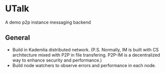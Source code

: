 # UTalk
A demo p2p instance messaging backend
## General
- Build in Kademlia distributed network. (P.S. Normally, IM is built with CS architecture mixed with P2P in file transfering. P2P-IM is a decentralized way to enhance security and performance.)
- Build node watchers to observe errors and performance in each node.
